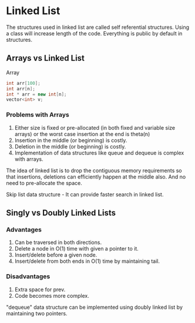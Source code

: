 # Linked List

The structures used in linked list are called self referential structures. Using a class will increase length of the code. Everything is public by default in structures.

## Arrays vs Linked List

Array

```c++
int arr[100];
int arr[n];
int * arr = new int[n];
vector<int> v;
```

### Problems with Arrays

1. Either size is fixed or pre-allocated (in both fixed and variable size arrays) or the worst case insertion at the end is theta(n)
2. Insertion in the middle (or beginning) is costly.
3. Deletion in the middle (or beginning) is costly.
4. Implementation of data structures like queue and dequeue is complex with arrays. 

The idea of linked list is to drop the contiguous memory requirements so that insertions, deletions can efficiently happen at the middle also. And no need to pre-allocate the space.

Skip list data structure - It can provide faster search in linked list.

## Singly vs Doubly Linked Lists

### Advantages

1. Can be traversed in both directions.
2. Delete a node in O(1) time with given a pointer to it.
3. Insert/delete before a given node.
4. Insert/delete from both ends in O(1) time by maintaining tail.

### Disadvantages

1. Extra space for prev.
2. Code becomes more complex.

"dequeue" data structure can be implemented using doubly linked list by maintaining two pointers.